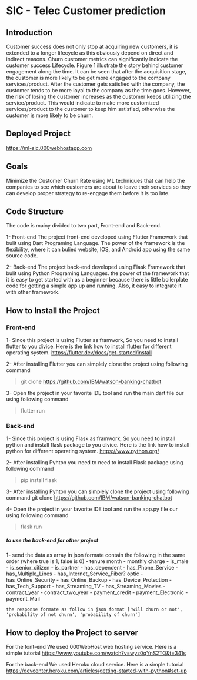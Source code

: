 # SIC - Telec Customer prediction

## Introduction

Customer success does not only stop at acquiring new customers, it is extended to a longer lifecycle as this obviously depend on direct and indirect reasons. Churn customer metrics can significantly indicate the customer success Lifecycle. Figure 1 illustrate the story behind customer engagement along the time. It can be seen that after the acquisition stage, the customer is more likely to be get more engaged to the company services/product. After the customer gets satisfied with the company, the customer tends to be more loyal to the company as the time goes. However, the risk of losing the customer increases as the customer keeps utilizing the service/product. This would indicate to make more customized services/product to the customer to keep him satisfied, otherwise the customer is more likely to be churn. 

## Deployed Project
  https://ml-sic.000webhostapp.com



## Goals

Minimize the Customer Churn Rate using ML techniques that can help the companies to see which customers are about to leave their services so they can develop proper strategy to re-engage them before it is too late.


## Code Structure

The code is mainy divided to two part, Front-end and Back-end.

1- Front-end 
  The project front-end developed using Flutter Framework that bulit using Dart Programing Language. The power of the framework is the flexibility, where it can bulied website, IOS, and Android app using the same source code. 

2- Back-end 
  The project back-end developed using Flask Framework that bulit using Python Programing Languages. the power of the framework that it is easy to get started with as a beginner because there is little boilerplate code for getting a simple app up and running. Also, it easy to integrate it with other framework.



  



## How to Install the Project

### Front-end
1- 
  Since this project is using Flutter as framwork, So you need to install flutter to you divice.
  Here is the link how to install flutter for different operating system.
  https://flutter.dev/docs/get-started/install

2- 
  After installing Flutter you can simplely clone the project using following command
  > git clone https://github.com/IBM/watson-banking-chatbot 

3- 
  Open the project in your favorite IDE tool and run the main.dart file our using following command
  > flutter run

### Back-end
1- 
  Since this project is using Flask as framwork, So you need to install python and install flask package to you divice.
  Here is the link how to install python for different operating system.
  https://www.python.org/

2- 
  After installing Pyhton you need to need to install Flask package using following command
  > pip install flask

3- 
  After installing Pyhton you can simplely clone the project using following command
  git clone https://github.com/IBM/watson-banking-chatbot 

4- 
  Open the project in your favorite IDE tool and run the app.py file our using following command
  > flask run

##### to use the back-end for other project
  1- 
    send the data as array in json formate contain the following in the same order (where true is 1, false is 0)
    - tenure month
    - monthly charge
    - is_male
    - is_senior_citizen
    - is_partner
    - has_dependent
    - has_Phone_Service
    - has_Multiple_Lines
    - has_Internet_Service_Fiber? optic
    - has_Online_Security
    - has_Online_Backup
    - has_Device_Protection
    - has_Tech_Support
    - has_Streaming_TV
    - has_Streaming_Movies
    - contract_year
    - contract_two_year
    - payment_credit
    - payment_Electronic
    - payment_Mail

    the response formate as follow in json format ['will churn or not', 'probability of not churn', 'probability of churn']

## How to deploy the Project to server

  For the font-end We used 000WebHost web hosting service. Here is a simple tutorial
  https://www.youtube.com/watch?v=wyz0qYnS2TQ&t=341s


  For the back-end We used Heroku cloud service. Here is a simple tutorial
  https://devcenter.heroku.com/articles/getting-started-with-python#set-up